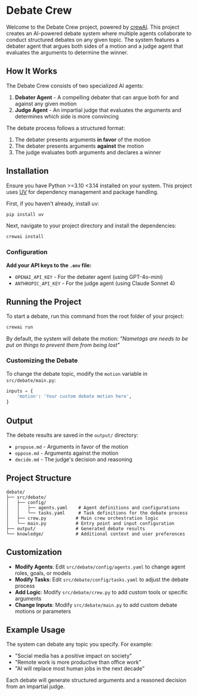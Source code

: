 # Debate Crew

Welcome to the Debate Crew project, powered by [crewAI](https://crewai.com). This project creates an AI-powered debate system where multiple agents collaborate to conduct structured debates on any given topic. The system features a debater agent that argues both sides of a motion and a judge agent that evaluates the arguments to determine the winner.

## How It Works

The Debate Crew consists of two specialized AI agents:

1. **Debater Agent** - A compelling debater that can argue both for and against any given motion
2. **Judge Agent** - An impartial judge that evaluates the arguments and determines which side is more convincing

The debate process follows a structured format:
1. The debater presents arguments **in favor** of the motion
2. The debater presents arguments **against** the motion  
3. The judge evaluates both arguments and declares a winner

## Installation

Ensure you have Python >=3.10 <3.14 installed on your system. This project uses [UV](https://docs.astral.sh/uv/) for dependency management and package handling.

First, if you haven't already, install uv:

```bash
pip install uv
```

Next, navigate to your project directory and install the dependencies:

```bash
crewai install
```

### Configuration

**Add your API keys to the `.env` file:**
- `OPENAI_API_KEY` - For the debater agent (using GPT-4o-mini)
- `ANTHROPIC_API_KEY` - For the judge agent (using Claude Sonnet 4)

## Running the Project

To start a debate, run this command from the root folder of your project:

```bash
crewai run
```

By default, the system will debate the motion: *"Nametags are needs to be put on things to prevent them from being lost"*

### Customizing the Debate

To change the debate topic, modify the `motion` variable in `src/debate/main.py`:

```python
inputs = {
    'motion': 'Your custom debate motion here',
}
```

## Output

The debate results are saved in the `output/` directory:
- `propose.md` - Arguments in favor of the motion
- `oppose.md` - Arguments against the motion  
- `decide.md` - The judge's decision and reasoning

## Project Structure

```
debate/
├── src/debate/
│   ├── config/
│   │   ├── agents.yaml    # Agent definitions and configurations
│   │   └── tasks.yaml     # Task definitions for the debate process
│   ├── crew.py           # Main crew orchestration logic
│   └── main.py           # Entry point and input configuration
├── output/               # Generated debate results
└── knowledge/            # Additional context and user preferences
```

## Customization

- **Modify Agents**: Edit `src/debate/config/agents.yaml` to change agent roles, goals, or models
- **Modify Tasks**: Edit `src/debate/config/tasks.yaml` to adjust the debate process
- **Add Logic**: Modify `src/debate/crew.py` to add custom tools or specific arguments
- **Change Inputs**: Modify `src/debate/main.py` to add custom debate motions or parameters

## Example Usage

The system can debate any topic you specify. For example:
- "Social media has a positive impact on society"
- "Remote work is more productive than office work"
- "AI will replace most human jobs in the next decade"

Each debate will generate structured arguments and a reasoned decision from an impartial judge.
